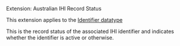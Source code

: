 Extension: Australian IHI Record Status

This extension applies to the [Identifier datatype](http://hl7.org/fhir/datatypes.html#identifier) 

This is the record status of the associated IHI identifier and indicates whether the identifier is active or otherwise.
